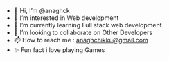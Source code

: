 - 👋 Hi, I’m @anaghck
- 👀 I’m interested in Web development
- 🌱 I’m currently learning Full stack web development
- 💞️ I’m looking to collaborate on Other Developers
- 📫 How to reach me : anaghchikku@gmail.com
-  ✨ Fun fact i love playing Games

<!---
anaghck/anaghck is a ✨ special ✨ repository because its `README.md` (this file) appears on your GitHub profile.
You can click the Preview link to take a look at your changes.
--->
